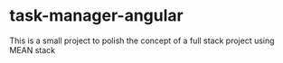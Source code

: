 # task-manager-angular
This is a small project to polish the concept of a full stack project using MEAN stack
